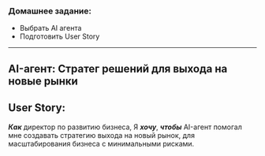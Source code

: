### Домашнее задание:

* Выбрать AI агента 
* Подготовить User Story 
---


## AI-агент: Стратег решений для выхода на новые рынки


## User Story:

***Как*** директор по развитию бизнеса,
Я ***хочу***, ***чтобы*** AI-агент помогал мне создавать стратегию выхода на новый рынок, для масштабирования бизнеса с минимальными рисками.


